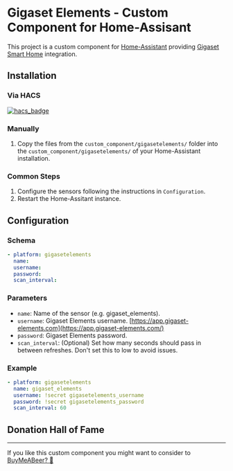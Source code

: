 # Gigaset Elements - Custom Component for Home-Assisant

This project is a custom component for [Home-Assistant](https://home-assistant.io) providing [Gigaset Smart Home](https://www.gigaset.com/hq_en/smart-home/) integration.


## Installation

### Via HACS

[![hacs_badge](https://img.shields.io/badge/HACS-Custom-orange.svg)](https://github.com/custom-components/hacs)

### Manually
1. Copy the files from the `custom_component/gigasetelements/` folder into the `custom_component/gigasetelements/` of your Home-Assistant installation.

### Common Steps
1. Configure the sensors following the instructions in `Configuration`.
2. Restart the Home-Assitant instance.


## Configuration

### Schema
```yaml
- platform: gigasetelements
  name:
  username:
  password:
  scan_interval:
```

### Parameters
* `name`: Name of the sensor (e.g. gigaset_elements).
* `username`: Gigaset Elements username. [https://app.gigaset-elements.com](https://app.gigaset-elements.com/)   
* `password`: Gigaset Elements password.
* `scan_interval`: (Optional) Set how many seconds should pass in between refreshes. Don't set this to low to avoid issues.

### Example
```yaml
- platform: gigasetelements
  name: gigaset_elements
  username: !secret gigasetelements_username
  password: !secret gigasetelements_password
  scan_interval: 60
```


## Donation Hall of Fame
------
If you like this custom component you might want to consider to [BuyMeABeer? 🍺](https://buymeacoffee.com/dynasticorpheus)
